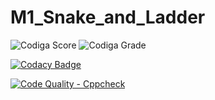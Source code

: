 # M1_Snake_and_Ladder

![Codiga Score](https://api.codiga.io/project/32283/score/svg)
![Codiga Grade](https://api.codiga.io/project/32283/status/svg)

[![Codacy Badge](https://app.codacy.com/project/badge/Grade/59335fe362e24f4c980ddeed5c2807af)](https://www.codacy.com/gh/gowriswapnamadhuri/M1_snake-and-ladder/dashboard?utm_source=github.com&amp;utm_medium=referral&amp;utm_content=gowriswapnamadhuri/M1_snake-and-ladder&amp;utm_campaign=Badge_Grade)

[![Code Quality - Cppcheck](https://github.com/gowriswapnamadhuri/M1_snake-and-ladder/actions/workflows/c-cpp.yml/badge.svg)](https://github.com/gowriswapnamadhuri/M1_snake-and-ladder/actions/workflows/c-cpp.yml)
